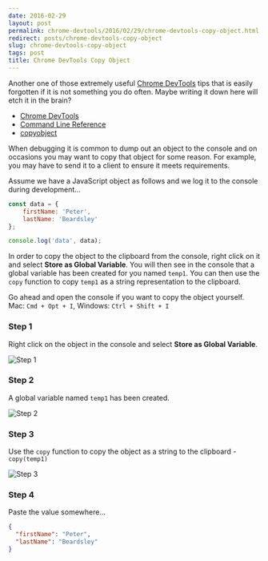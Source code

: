 ```yaml
---
date: 2016-02-29
layout: post
permalink: chrome-devtools/2016/02/29/chrome-devtools-copy-object.html
redirect: posts/chrome-devtools-copy-object
slug: chrome-devtools-copy-object
tags: post
title: Chrome DevTools Copy Object
---
```


Another one of those extremely useful [Chrome DevTools](https://developers.google.com/web/tools/chrome-devtools/) tips that is easily forgotten if it is not something you do often. Maybe writing it down here will etch it in the brain?

- [Chrome DevTools](https://developers.google.com/web/tools/chrome-devtools/)
- [Command Line Reference](https://developers.google.com/web/tools/chrome-devtools/debug/command-line/command-line-reference)
- [copyobject](https://developers.google.com/web/tools/chrome-devtools/debug/command-line/command-line-reference#copyobject)

When debugging it is common to dump out an object to the console and on occasions you may want to copy that object for some reason. For example, you may have to send it to a client to ensure it meets requirements.

Assume we have a JavaScript object as follows and we log it to the console during development...

```js
const data = {
    firstName: 'Peter',
    lastName: 'Beardsley'
};

console.log('data', data);
```

In order to copy the object to the clipboard from the console, right click on it and select **Store as Global Variable**. You will then see in the console that a global variable has been created for you named `temp1`. You can then use the `copy` function to copy `temp1` as a string representation to the clipboard.

Go ahead and open the console if you want to copy the object yourself. Mac: `Cmd + Opt + I`, Windows: `Ctrl + Shift + I`

### Step 1

Right click on the object in the console and select **Store as Global Variable**.

![Step 1](/posts/chrome-devtools-copy-step-1.png)

### Step 2

A global variable named `temp1` has been created.

![Step 2](/posts/chrome-devtools-copy-step-2.png)

### Step 3

Use the `copy` function to copy the object as a string to the clipboard - `copy(temp1)`

![Step 3](/posts/chrome-devtools-copy-step-3.png)

### Step 4

Paste the value somewhere...

```json
{
  "firstName": "Peter",
  "lastName": "Beardsley"
}
```

<script>
const data = {
    firstName: 'Peter',
    lastName: 'Beardsley'
};
console.log('data', data);
</script>
